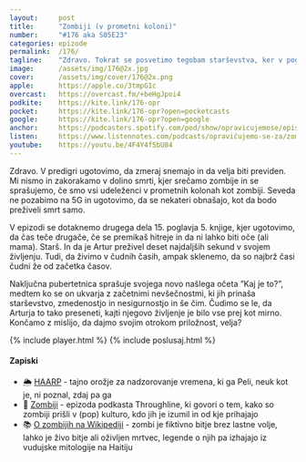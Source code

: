 ```yaml
---
layout: 	post
title:  	"Zombiji (v prometni koloni)"
number: 	"#176 aka S05E23"
categories:	epizode
permalink:	/176/
tagline: 	"Zdravo. Tokrat se posvetimo tegobam starševstva, ker v poglavju Artur ugotovi, da ni lahko biti oče (starš). In tudi, da živimo v čudnih časih."
image:		/assets/img/176@2x.jpg
cover:		/assets/img/cover/176@2x.png
apple:		https://apple.co/3tmpG1c
overcast:	https://overcast.fm/+beHgJpoi4
podkite:	https://kite.link/176-opr
pocket:		https://kite.link/176-opr?open=pocketcasts
google:		https://kite.link/176-opr?open=google
anchor:		https://podcasters.spotify.com/pod/show/opravicujemose/episodes/Zombiji-v-prometni-koloni-e2aamhh
listen:		https://www.listennotes.com/podcasts/opravičujemo-se-za/zombiji-v-prometni-koloni-SYe5-6jdCF_/embed/
youtube:	https://youtu.be/4F4Y4f5bU84
---
```


Zdravo. V predigri ugotovimo, da zmeraj snemajo in da velja biti previden. Mi nismo in zakorakamo v dolino smrti, kjer srečamo zombije in se sprašujemo, če smo vsi udeleženci v prometnih kolonah kot zombiji. Seveda ne pozabimo na 5G in ugotovimo, da se nekateri obnašajo, kot da bodo preživeli smrt samo. 

V epizodi se dotaknemo drugega dela 15. poglavja 5. knjige, kjer ugotovimo, da čas teče drugače, če se premikaš hitreje in da ni lahko biti oče (ali mama). Starš. In da je Artur preživel deset najdaljših sekund v svojem življenju. Tudi, da živimo v čudnih časih, ampak sklenemo, da so najbrž časi čudni že od začetka časov. 

Naključna pubertetnica sprašuje svojega novo našlega očeta ”Kaj je to?”, medtem ko se on ukvarja z začetnimi nevšečnostmi, ki jih prinaša starševstvo, zmedenostjo in nesigurnostjo in še čim. Čudimo se le, da Arturja to tako preseneti, kajti njegovo življenje je bilo vse prej kot mirno. Končamo z mislijo, da dajmo svojim otrokom priložnost, velja? 

{% include player.html %}
{% include poslusaj.html %}

<!--break-->

#### Zapiski

- 🌦️ [HAARP](https://odkrito.svet24.si/clanek/zanimivosti/haarp-tajna-naprava-za-nadzor-vremena-1074113) - tajno orožje za nadzorovanje vremena, ki ga Peli, neuk kot je, ni poznal, zdaj pa ga 
- 🧟 [Zombiji](https://www.npr.org/2019/10/30/774809210/zombies) - epizoda podkasta Throughline, ki govori o tem, kako so zombiji prišli v (pop) kulturo, kdo jih je izumil in od kje prihajajo 
- 📚 [O zombijih na Wikipediji](https://en.wikipedia.org/wiki/Zombie) - zombi je fiktivno bitje brez lastne volje, lahko je živo bitje ali oživljen mrtvec, legende o njih pa izhajajo iz vudujske mitologije na Haitiju 
